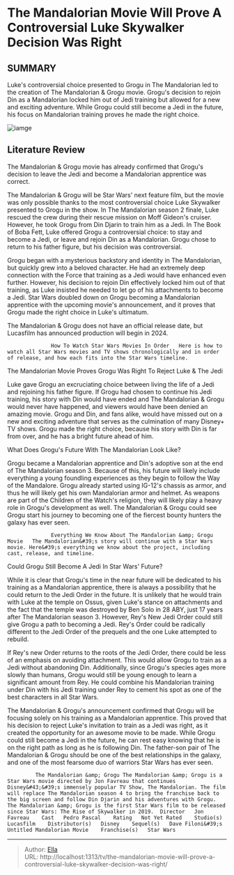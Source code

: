 # The Mandalorian Movie Will Prove A Controversial Luke Skywalker Decision Was Right


## SUMMARY 



  Luke&#39;s controversial choice presented to Grogu in The Mandalorian led to the creation of The Mandalorian &amp; Grogu movie.   Grogu&#39;s decision to rejoin Din as a Mandalorian locked him out of Jedi training but allowed for a new and exciting adventure.   While Grogu could still become a Jedi in the future, his focus on Mandalorian training proves he made the right choice.  

![iamge](https://static1.srcdn.com/wordpress/wp-content/uploads/2024/01/grogu-from-the-mandalorian-and-luke-skywalker-from-the-book-of-boba-fett.jpg)

## Literature Review
The Mandalorian &amp; Grogu movie has already confirmed that Grogu&#39;s decision to leave the Jedi and become a Mandalorian apprentice was correct.




The Mandalorian &amp; Grogu will be Star Wars&#39; next feature film, but the movie was only possible thanks to the most controversial choice Luke Skywalker presented to Grogu in the show. In The Mandalorian season 2 finale, Luke rescued the crew during their rescue mission on Moff Gideon&#39;s cruiser. However, he took Grogu from Din Djarin to train him as a Jedi. In The Book of Boba Fett, Luke offered Grogu a controversial choice: to stay and become a Jedi, or leave and rejoin Din as a Mandalorian. Grogu chose to return to his father figure, but his decision was controversial.




Grogu began with a mysterious backstory and identity in The Mandalorian, but quickly grew into a beloved character. He had an extremely deep connection with the Force that training as a Jedi would have enhanced even further. However, his decision to rejoin Din effectively locked him out of that training, as Luke insisted he needed to let go of his attachments to become a Jedi. Star Wars doubled down on Grogu becoming a Mandalorian apprentice with the upcoming movie&#39;s announcement, and it proves that Grogu made the right choice in Luke&#39;s ultimatum.



The Mandalorian &amp; Grogu does not have an official release date, but Lucasfilm has announced production will begin in 2024.




                  How To Watch Star Wars Movies In Order   Here is how to watch all Star Wars movies and TV shows chronologically and in order of release, and how each fits into the Star Wars timeline.    





 The Mandalorian Movie Proves Grogu Was Right To Reject Luke &amp; The Jedi 
         

Luke gave Grogu an excruciating choice between living the life of a Jedi and rejoining his father figure. If Grogu had chosen to continue his Jedi training, his story with Din would have ended and The Mandalorian &amp; Grogu would never have happened, and viewers would have been denied an amazing movie. Grogu and Din, and fans alike, would have missed out on a new and exciting adventure that serves as the culmination of many Disney&#43; TV shows. Grogu made the right choice, because his story with Din is far from over, and he has a bright future ahead of him.



 What Does Grogu&#39;s Future With The Mandalorian Look Like? 
          




Grogu became a Mandalorian apprentice and Din&#39;s adoptive son at the end of The Mandalorian season 3. Because of this, his future will likely include everything a young foundling experiences as they begin to follow the Way of the Mandalore. Grogu already started using IG-12&#39;s chassis as armor, and thus he will likely get his own Mandalorian armor and helmet. As weapons are part of the Children of the Watch&#39;s religion, they will likely play a heavy role in Grogu&#39;s development as well. The Mandalorian &amp; Grogu could see Grogu start his journey to becoming one of the fiercest bounty hunters the galaxy has ever seen.

                  Everything We Know About The Mandalorian &amp; Grogu Movie   The Mandalorian&#39;s story will continue with a Star Wars movie. Here&#39;s everything we know about the project, including cast, release, and timeline.    



 Could Grogu Still Become A Jedi In Star Wars&#39; Future? 
          




While it is clear that Grogu&#39;s time in the near future will be dedicated to his training as a Mandalorian apprentice, there is always a possibility that he could return to the Jedi Order in the future. It is unlikely that he would train with Luke at the temple on Ossus, given Luke&#39;s stance on attachments and the fact that the temple was destroyed by Ben Solo in 28 ABY, just 17 years after The Mandalorian season 3. However, Rey&#39;s New Jedi Order could still give Grogu a path to becoming a Jedi. Rey&#39;s Order could be radically different to the Jedi Order of the prequels and the one Luke attempted to rebuild.

If Rey&#39;s new Order returns to the roots of the Jedi Order, there could be less of an emphasis on avoiding attachment. This would allow Grogu to train as a Jedi without abandoning Din. Additionally, since Grogu&#39;s species ages more slowly than humans, Grogu would still be young enough to learn a significant amount from Rey. He could combine his Mandalorian training under Din with his Jedi training under Rey to cement his spot as one of the best characters in all Star Wars.




The Mandalorian &amp; Grogu&#39;s announcement confirmed that Grogu will be focusing solely on his training as a Mandalorian apprentice. This proved that his decision to reject Luke&#39;s invitation to train as a Jedi was right, as it created the opportunity for an awesome movie to be made. While Grogu could still become a Jedi in the future, he can rest easy knowing that he is on the right path as long as he is following Din. The father-son pair of The Mandalorian &amp; Grogu should be one of the best relationships in the galaxy, and one of the most fearsome duo of warriors Star Wars has ever seen.

             The Mandalorian &amp; Grogu The Mandalorian &amp; Grogu is a Star Wars movie directed by Jon Favreau that continues Disney&#43;&#39;s immensely popular TV Show, The Mandalorian. The film will replace The Mandalorian season 4 to bring the franchise back to the big screen and follow Din Djarin and his adventures with Grogu. The Mandalorian &amp; Grogu is the first Star Wars film to be released since Star Wars: The Rise of Skywalker in 2019.  Director   Jon Favreau    Cast   Pedro Pascal    Rating   Not Yet Rated    Studio(s)   Lucasfilm    Distributor(s)   Disney    Sequel(s)   Dave Filoni&#39;s Untitled Mandalorian Movie    Franchise(s)   Star Wars       


---

> Author: [Ella](https://instagram.hk.cn/)  
> URL: http://localhost:1313/tv/the-mandalorian-movie-will-prove-a-controversial-luke-skywalker-decision-was-right/  

